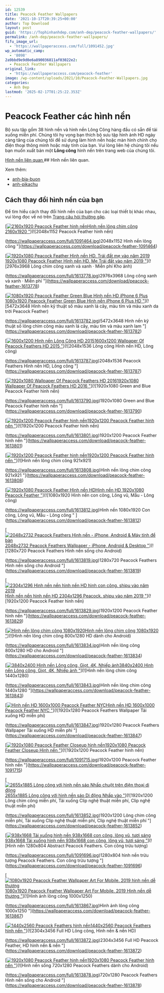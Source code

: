 ```yaml
---
id: 12539
title: Peacock Feather Wallpapers
date: '2021-10-17T20:39:25+00:00'
author: Top Download
layout: post
guid: 'https://Tophinhanhdep.com/anh-dep/peacock-feather-wallpapers/'
permalink: /anh-dep/peacock-feather-wallpapers/
fifu_image_url:
  - 'https://wallpaperaccess.com/full/1091452.jpg'
wp_automatic_camp:
  - '8098'
2a9bbd9e9d0e6a890036811af03022e2:
  - Peacock Feather Wallpapers
original_link:
  - 'https://wallpaperaccess.com/peacock-feather'
image: /wp-content/uploads/2021/10/Peacock-Feather-Wallpapers.jpg
categories:
  - Ảnh Đẹp
lastmod: '2025-02-17T01:25:22.353Z'
---
```

# Peacock Feather các hình nền

Bộ sưu tập gồm 38 hình nền và hình nền Lông Công hàng đầu có sẵn để tải xuống miễn phí. Chúng tôi hy vọng bạn thích bộ sưu tập hình ảnh HD ngày càng tăng của chúng tôi để sử dụng làm hình nền hoặc màn hình chính cho điện thoại thông minh hoặc máy tính của bạn. Vui lòng liên hệ chúng tôi nếu bạn muốn xuất bản một **Lông công** hình nền trên trang web của chúng tôi.

[Hình nền liên quan ](#related) ## Hình nền liên quan.

   
 Xem thêm:

   
- [anh-bia-buon](https://tophinhanhdep.com/anh-bia/anh-bia-buon/)
- [anh-pikachu](https://tophinhanhdep.com/anh-anime/anh-pikachu/)

## Cách thay đổi hình nền của bạn

Để tìm hiểu cách thay đổi hình nền của bạn cho các loại thiết bị khác nhau, vui lòng đọc về nó trên [Trang câu hỏi thường gặp](https://tophinhanhdep.com/faq/).

  
[[![2160x1920 Peacock Feather hình nền](https://wallpaperaccess.com/full/1091452.jpg)Hình nền lông chim công 2160x1920 "](https://wallpaperaccess.com/download/peacock-feather-1091452)](![2048x1152 Peacock Feather hình nền)

(https://wallpaperaccess.com/full/1091464.jpg)2048x1152 Hình nền lông công "](https://wallpaperaccess.com/download/peacock-feather-1091464)

[[![1920x1080 Peacock Feather Hình nền HD.  Trái đất mẹ vào năm 2019](https://wallpaperaccess.com/full/1091617.jpg)1920x1080 Peacock Feather Hình nền HD. Mẹ Trái đất vào năm 2019 "](https://wallpaperaccess.com/download/peacock-feather-1091617)](![2976x3968 Lông chim công xanh và xanh · Miễn phí Kho ảnh)

(https://wallpaperaccess.com/full/1613778.jpg)2976x3968 Lông công xanh và xanh · Miễn phí "](https://wallpaperaccess.com/download/peacock-feather-1613778)

[[![1080x1920 Peacock Feather Green Blue Hình nền HD iPhone 6 Plus](https://wallpaperaccess.com/full/1613780.jpg)1080x1920 Peacock Feather Green Blue Hình nền iPhone 6 Plus HD "](https://wallpaperaccess.com/download/peacock-feather-1613780)](![5472x3648 Hình nền kỹ thuật số màu xanh lá cây, màu tím và màu xanh da trời Peacock Feather)

(https://wallpaperaccess.com/full/1613782.jpg)5472x3648 Hình nền kỹ thuật số lông chim công màu xanh lá cây, màu tím và màu xanh lam "](https://wallpaperaccess.com/download/peacock-feather-1613782)

[[![1600x1200 Hình nền Lông Công HD 2015](https://wallpaperaccess.com/full/1613785.jpg)1600x1200 Wallpaper Of Peacock Feathers HD 2015 "](https://wallpaperaccess.com/download/peacock-feather-1613785)](![2048x1536 Lông công Hình nền HD, Lông công)

(https://wallpaperaccess.com/full/1613787.jpg)2048x1536 Peacock Feathers Hình nền HD, Lông công "](https://wallpaperaccess.com/download/peacock-feather-1613787)

[[![1920x1080 Wallpaper Of Peacock Feathers HD 2016](https://wallpaperaccess.com/full/1613789.jpg)1920x1080 Wallpaper Of Peacock Feathers HD 2016 "](https://wallpaperaccess.com/download/peacock-feather-1613789)](![1920x1080 Green and Blue Peacock Feather hình nền)

(https://wallpaperaccess.com/full/1613790.jpg)1920x1080 Green and Blue Peacock Feather hình nền "](https://wallpaperaccess.com/download/peacock-feather-1613790)

[[![1920x1200 Peacock Feather hình nền](https://wallpaperaccess.com/full/1613791.jpg)1920x1200 Peacock Feather hình nền "](https://wallpaperaccess.com/download/peacock-feather-1613791)](![1920x1200 Peacock Feather hình nền)

(https://wallpaperaccess.com/full/1613801.jpg)1920x1200 Peacock Feather hình nền "](https://wallpaperaccess.com/download/peacock-feather-1613801)

[[![1920x1200 Peacock Feather hình nền](https://wallpaperaccess.com/full/1613806.jpg)1920x1200 Peacock Feather hình nền "](https://wallpaperaccess.com/download/peacock-feather-1613806)](![Hình nền lông chim công 921x921)

(https://wallpaperaccess.com/full/1613808.jpg)Hình nền lông chim công 921x921 "](https://wallpaperaccess.com/download/peacock-feather-1613808)

[[![1920x1080 Peacock Feather Hình nền HD](https://wallpaperaccess.com/full/1613811.jpg)Hình nền HD 1920x1080 Peacock Feather "](https://wallpaperaccess.com/download/peacock-feather-1613811)](![1080x1920 Hình nền con công, Lông vũ, Mẫu - Lông công)

(https://wallpaperaccess.com/full/1613812.jpg)Hình nền 1080x1920 Con công, Lông vũ, Mẫu - Lông công " ](https://wallpaperaccess.com/download/peacock-feather-1613812)

[[![2048x2732 Peacock Feathers Hình nền - iPhone, Android & Máy tính để bàn](https://wallpaperaccess.com/full/1613817.jpg)2048x2732 Peacock Feathers Wallpaper - iPhone, Android &amp; Desktop "](https://wallpaperaccess.com/download/peacock-feather-1613817)](![1280x720 Peacock Feathers Hình nền sống cho Android)

(https://wallpaperaccess.com/full/1613819.jpg)1280x720 Peacock Feathers Hình nền sống cho Android "](https://wallpaperaccess.com/download/peacock-feather-1613819)

[[![2304x1296 Hình nền nền hình nền HD hình con công.  shipu vào năm 2019](https://wallpaperaccess.com/full/1613823.jpg)Hình nền nền hình nền HD 2304x1296 Peacock. shipu vào năm 2019 "](https://wallpaperaccess.com/download/peacock-feather-1613823)](![1920x1200 Peacock Feather hình nền)

(https://wallpaperaccess.com/full/1613829.jpg)1920x1200 Peacock Feather hình nền "](https://wallpaperaccess.com/download/peacock-feather-1613829)

[[![Hình nền lông chim công 1080x1920](https://wallpaperaccess.com/full/1613830.jpg)Hình nền lông chim công 1080x1920 "](https://wallpaperaccess.com/download/peacock-feather-1613830)](![Hình nền lông chim công 800x1280 HD dành cho Android)

(https://wallpaperaccess.com/full/1613834.jpg)Hình nền lông công 800x1280 HD cho Android "](https://wallpaperaccess.com/download/peacock-feather-1613834)

[[![3840x2400 Hình nền Lông công, Giọt, 4K, Nhiếp ảnh](https://wallpaperaccess.com/full/1613841.jpg)3840x2400 Hình nền Lông công, Giọt, 4K, Nhiếp ảnh "](https://wallpaperaccess.com/download/peacock-feather-1613841)](![Hình nền lông chim công 1440x1280)

(https://wallpaperaccess.com/full/1613843.jpg)Hình nền lông chim công 1440x1280 "](https://wallpaperaccess.com/download/peacock-feather-1613843)

[[![Hình nền HD 1600x1000 Peacock Feather NYC](https://wallpaperaccess.com/full/1613845.jpg)Hình nền HD 1600x1000 Peacock Feather NYC "](https://wallpaperaccess.com/download/peacock-feather-1613845)](![1920x1280 Peacock Feathers Wallpaper Tải xuống HD miễn phí)

(https://wallpaperaccess.com/full/1613847.jpg)1920x1280 Peacock Feathers Wallpaper Tải xuống HD miễn phí "](https://wallpaperaccess.com/download/peacock-feather-1613847)

[[![1920x1080 Peacock Feather Closeup hình nền](https://wallpaperaccess.com/full/1613849.jpg)1920x1080 Peacock Feather Closeup Hình nền "](https://wallpaperaccess.com/download/peacock-feather-1613849)](![1920x1200 Peacock Feather hình nền)

(https://wallpaperaccess.com/full/1091715.jpg)1920x1200 Peacock Feather hình nền "](https://wallpaperaccess.com/download/peacock-feather-1091715)

[[![2655x1885 Lông công với hình nền sáo Nhấp chuột trên điện thoại di động](https://wallpaperaccess.com/full/1317180.jpg)2655x1885 Lông công với hình nền sáo Di động Nhấp vào "](https://wallpaperaccess.com/download/peacock-feather-1317180)](![1920x1200 Lông chim công miễn phí, Tải xuống Clip nghệ thuật miễn phí, Clip nghệ thuật miễn phí)

(https://wallpaperaccess.com/full/1613852.jpg)1920x1200 Lông chim công miễn phí, Tải xuống Clip nghệ thuật miễn phí, Clip nghệ thuật miễn phí "](https://wallpaperaccess.com/download/peacock-feather-1613852)

[[![938x1668 Tải xuống hình nền 938x1668 con công, lông vũ, tươi sáng](https://wallpaperaccess.com/full/1613856.jpg)938x1668 Tải xuống hình nền 938x1668 con công, lông vũ, tươi sáng "](https://wallpaperaccess.com/download/peacock-feather-1613856)](![Hình nền 1280x804 Abstract Peacock Feathers.  Con công trừu tượng)

(https://wallpaperaccess.com/full/1091696.jpg)1280x804 hình nền trừu tượng Peacock Feathers. Con công trừu tượng "](https://wallpaperaccess.com/download/peacock-feather-1091696)

[[![1080x1920 Peacock Feather Wallpaper Art For Mobile.  2019 hình nền dễ thương](https://wallpaperaccess.com/full/1613865.jpg)1080x1920 Peacock Feather Wallpaper Art For Mobile. 2019 Hình nền dễ thương "](https://wallpaperaccess.com/download/peacock-feather-1613865)](![Hình ảnh lông công 1000x1250)

(https://wallpaperaccess.com/full/1613867.jpg)Hình ảnh lông công 1000x1250 "](https://wallpaperaccess.com/download/peacock-feather-1613867)

[[![1440x2560 Peacock Feathers hình nền](https://wallpaperaccess.com/full/1613869.jpg)1440x2560 Peacock Feathers hình nền "](https://wallpaperaccess.com/download/peacock-feather-1613869)](![2304x3456 Full HD Lông công, Hình nền & nền HD)

(https://wallpaperaccess.com/full/1613872.jpg)2304x3456 Full HD Peacock Feather, HD hình nền &amp; nền "](https://wallpaperaccess.com/download/peacock-feather-1613872)

[[![1920x1080 Peacock Feather hình nền](https://wallpaperaccess.com/full/1613877.jpg)1920x1080 Peacock Feather hình nền "](https://wallpaperaccess.com/download/peacock-feather-1613877)](![Hình nền sống 720x1280 Peacock Feathers dành cho Android)

(https://wallpaperaccess.com/full/1613878.jpg)720x1280 Peacock Feathers Hình nền sống cho Android "](https://wallpaperaccess.com/download/peacock-feather-1613878)
